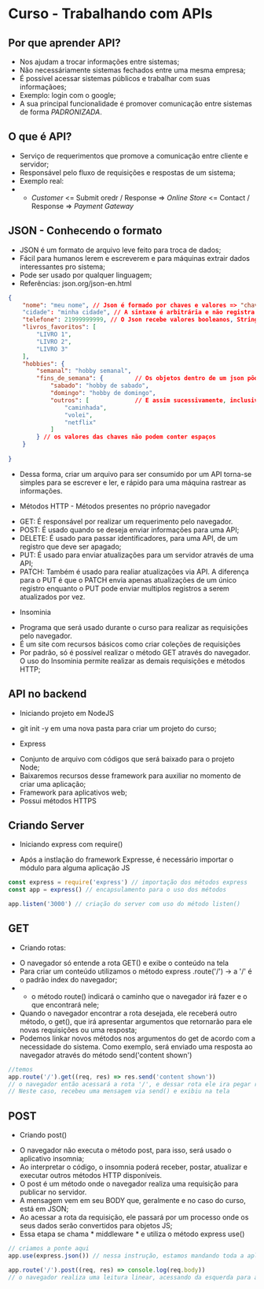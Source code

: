 # Curso - Trabalhando com APIs 

## Por que aprender API? 
- Nos ajudam a trocar informações entre sistemas;
- Não necessáriamente sistemas fechados entre uma mesma empresa;
- É possível acessar sistemas públicos e trabalhar com suas informaçãoes;
- Exemplo: login com o google;
- A sua principal funcionalidade é promover comunicação entre sistemas de forma *PADRONIZADA*.

## O que é API? 
- Serviço de requerimentos que promove a comunicação entre cliente e servidor;
- Responsável pelo fluxo de requisições e respostas de um sistema;
- Exemplo real:
- - *Customer* <= Submit oredr / Response => *Online Store* <= Contact / Response => *Payment Gateway*

## JSON - Conhecendo o formato
- JSON é um formato de arquivo leve feito para troca de dados;
- Fácil para humanos lerem e escreverem e para máquinas extrair dados interessantes pro sistema;
- Pode ser usado por qualquer linguagem;
- Referências: json.org/json-en.html

```json
{
    "nome": "meu nome", // Json é formado por chaves e valores => "chave": "valor"
    "cidade": "minha cidade", // A sintaxe é arbitrária e não registra informações que não sigam
    "telefone": 21999999999, // O Json recebe valores booleanos, Strings, Numbers, Arrays e Objetos
    "livros_favoritos": [
        "LIVRO 1",
        "LIVRO 2",
        "LIVRO 3"
    ],
    "hobbies": {
        "semanal": "hobby semanal",
        "fins_de_semana": {         // Os objetos dentro de um json pôdem conter outros objetos
            "sabado": "hobby de sabado",
            "domingo": "hobby de domingo",
            "outros": [             // E assim sucessivamente, inclusive com outras arrays.
                "caminhada",
                "volei",
                "netflix"
            ]    
        } // os valores das chaves não podem conter espaços
    }
    
}
```
- Dessa forma, criar um arquivo para ser consumido por um API torna-se simples para se escrever e ler, e rápido para uma máquina rastrear as informações.

* Métodos HTTP - Métodos presentes no próprio navegador
- GET: É responsável por realizar um requerimento pelo navegador.
- POST: É usado quando se deseja enviar informações para uma API;
- DELETE: É usado para passar identificadores, para uma API, de um registro que deve ser apagado;
- PUT: É usado para enviar atualizações para um servidor através de uma API;
- PATCH: Também é usado para realiar atualizações via API. A diferença para o PUT é que o PATCH envia apenas atualizações de um único registro enquanto o PUT pode enviar multiplos registros a serem atualizados por vez.

* Insominia
- Programa que será usado durante o curso para realizar as requisições pelo navegador.
- É um site com recursos básicos como criar coleções de requisições
- Por padrão, só é possível realizar o método GET através do navegador. O uso do Insominia permite realizar as demais requisições e métodos HTTP;

## API no backend

* Iniciando projeto em NodeJS
- git init -y em uma nova pasta para criar um projeto do curso;

* Express
- Conjunto de arquivo com códigos que será baixado para o projeto Node;
- Baixaremos recursos desse framework para auxiliar no momento de criar uma aplicação;
- Framework para aplicativos web;
- Possui métodos HTTPS

## Criando Server

* Iniciando express com require()
- Após a instlação do framework Expresse, é necessário importar o módulo para alguma aplicação JS

```js
const express = require('express') // importação dos métodos express
const app = express() // encapsulamento para o uso dos métodos

app.listen('3000') // criação do server com uso do método listen()
```
## GET
* Criando rotas:
- O navegador só entende a rota GET() e exibe o conteúdo na tela
- Para criar um conteúdo utilizamos o método express .route('/') -> a '/' é o padrão index do navegador;
- - o método route() indicará o caminho que o navegador irá fazer e o que encontrará nele;
- Quando o navegador encontrar a rota desejada, ele receberá outro método, o get(), que irá apresentar argumentos que retornarão para ele novas requisições ou uma resposta;
- Podemos linkar novos métodos nos argumentos do get de acordo com a necessidade do sistema. Como exemplo, será enviado uma resposta ao navegador através do método send('content shown')

```js 
//temos 
app.route('/').get((req, res) => res.send('content shown')) 
// o navegador então acessará a rota '/', e dessar rota ele ira pegar requisições ou uma resposta
// Neste caso, recebeu uma mensagem via send() e exibiu na tela
```

## POST
* Criando post()
- O navegador não executa o método post, para isso, será usado o aplicativo insomnia;
- Ao interpretar o código, o insomnia poderá receber, postar, atualizar e executar outros métodos HTTP disponíveis.
- O post é um método onde o navegador realiza uma requisição para publicar no servidor.
- A mensagem vem em seu BODY que, geralmente e no caso do curso, está em JSON;
- Ao acessar a rota da requisição, ele passará por um processo onde os seus dados serão convertidos para objetos JS;
- Essa etapa se chama * middleware * e utiliza o método express use()

```js
// criamos a ponte aqui
app.use(express.json()) // nessa instrução, estamos mandando toda a aplicação utilizar um método dentro do objeto 'express'. Dessa forma, o conteúdo JSON que chegar através do express já estará pronto para a leitura do JS

app.route('/').post((req, res) => console.log(req.body))
// o navegador realiza uma leitura linear, acessando da esquerda para a direita. Porém, ao chegar no método desejado, aplicará o json() antes de prosseguir.
```